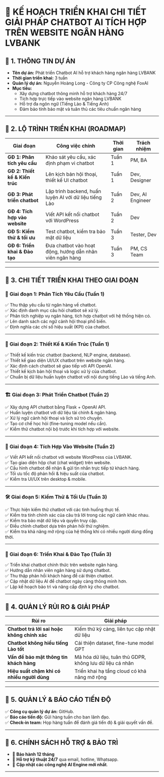 # 📌 KẾ HOẠCH TRIỂN KHAI CHI TIẾT GIẢI PHÁP CHATBOT AI TÍCH HỢP TRÊN WEBSITE NGÂN HÀNG LVBANK

## 📍 1. THÔNG TIN DỰ ÁN
- **Tên dự án:** Phát triển Chatbot AI hỗ trợ khách hàng ngân hàng LVBANK
- **Thời gian triển khai:** 3 tuần
- **Quản lý dự án:** Nguyễn Hoàng Long - Công ty CP Công nghệ FoxAI
- **Mục tiêu:** 
  - Xây dựng chatbot thông minh hỗ trợ khách hàng 24/7
  - Tích hợp trực tiếp vào website ngân hàng LVBANK
  - Hỗ trợ đa ngôn ngữ (Tiếng Lào & Tiếng Anh)
  - Đảm bảo tính bảo mật và tuân thủ các tiêu chuẩn ngân hàng

---

## 📍 2. LỘ TRÌNH TRIỂN KHAI (ROADMAP)

| **Giai đoạn**  | **Công việc chính** | **Thời gian** | **Trách nhiệm** |
|--------------|------------------|------------|-------------|
| **GĐ 1: Phân tích yêu cầu** | Khảo sát yêu cầu, xác định phạm vi chatbot | Tuần 1 | PM, BA |
| **GĐ 2: Thiết kế & Kiến trúc** | Lên kịch bản hội thoại, thiết kế UI chatbot | Tuần 1 | Dev, Designer |
| **GĐ 3: Phát triển chatbot** | Lập trình backend, huấn luyện AI với dữ liệu tiếng Lào | Tuần 2 | Dev, AI Engineer |
| **GĐ 4: Tích hợp vào website** | Viết API kết nối chatbot với WordPress | Tuần 2 | Dev |
| **GĐ 5: Kiểm thử & tối ưu** | Test chatbot, kiểm tra bảo mật dữ liệu | Tuần 3 | Tester, Dev |
| **GĐ 6: Triển khai & Đào tạo** | Đưa chatbot vào hoạt động, hướng dẫn nhân viên ngân hàng | Tuần 3 | PM, CS Team |

---

## 📍 3. CHI TIẾT TRIỂN KHAI THEO GIAI ĐOẠN

### 🚀 **Giai đoạn 1: Phân Tích Yêu Cầu (Tuần 1)**
✅ Thu thập yêu cầu từ ngân hàng về chatbot.  
✅ Xác định danh mục câu hỏi chatbot sẽ xử lý.  
✅ Phân tích nghiệp vụ ngân hàng, tích hợp chatbot với hệ thống hiện có.  
✅ Lên danh sách các ngữ cảnh hội thoại phổ biến.  
✅ Định nghĩa các chỉ số hiệu suất (KPI) của chatbot.  

---

### 🎨 **Giai đoạn 2: Thiết Kế & Kiến Trúc (Tuần 1)**
✅ Thiết kế kiến trúc chatbot (backend, NLP engine, database).  
✅ Thiết kế giao diện UI/UX chatbot trên website ngân hàng.  
✅ Xác định cách chatbot sẽ giao tiếp với API OpenAI.  
✅ Thiết kế kịch bản hội thoại và logic xử lý của chatbot.  
✅ Chuẩn bị dữ liệu huấn luyện chatbot với nội dung tiếng Lào và tiếng Anh.  

---

### 🏗 **Giai đoạn 3: Phát Triển Chatbot (Tuần 2)**
✅ Xây dựng API chatbot bằng Flask + OpenAI API.  
✅ Huấn luyện chatbot với dữ liệu tài chính & ngân hàng.  
✅ Xử lý ngữ cảnh hội thoại và lịch sử trò chuyện.  
✅ Tạo cơ chế học hỏi (fine-tuning model nếu cần).  
✅ Kiểm thử chatbot nội bộ trước khi tích hợp với website.  

---

### 🔗 **Giai đoạn 4: Tích Hợp Vào Website (Tuần 2)**
✅ Viết API kết nối chatbot với website WordPress của LVBANK.  
✅ Tạo giao diện hộp chat (chat widget) trên website.  
✅ Cấu hình chatbot để nhận & gửi tin nhắn trực tiếp từ khách hàng.  
✅ Tối ưu tốc độ phản hồi & hiệu suất của chatbot.  
✅ Kiểm tra UI/UX trên desktop & mobile.  

---

### 🛠 **Giai đoạn 5: Kiểm Thử & Tối Ưu (Tuần 3)**
✅ Thực hiện kiểm thử chatbot với các tình huống thực tế.  
✅ Kiểm tra tính chính xác của câu trả lời trong các ngữ cảnh khác nhau.  
✅ Kiểm tra bảo mật dữ liệu và quyền truy cập.  
✅ Điều chỉnh chatbot dựa trên phản hồi thử nghiệm.  
✅ Kiểm tra khả năng mở rộng của hệ thống khi có nhiều người dùng đồng thời.  

---

### 🚀 **Giai đoạn 6: Triển Khai & Đào Tạo (Tuần 3)**
✅ Triển khai chatbot chính thức trên website ngân hàng.  
✅ Hướng dẫn nhân viên ngân hàng sử dụng chatbot.  
✅ Thu thập phản hồi khách hàng để cải thiện chatbot.  
✅ Cập nhật dữ liệu AI để chatbot ngày càng thông minh hơn.  
✅ Lập kế hoạch bảo trì và nâng cấp định kỳ cho chatbot.  

---

## 📍 4. QUẢN LÝ RỦI RO & GIẢI PHÁP

| **Rủi ro** | **Giải pháp** |
|------------|--------------|
| **Chatbot trả lời sai hoặc không chính xác** | Kiểm thử kỹ càng, liên tục cập nhật dữ liệu |
| **Chatbot không hiểu tiếng Lào tốt** | Cải thiện dataset, fine-tune model GPT |
| **Vấn đề bảo mật thông tin khách hàng** | Mã hóa dữ liệu, tuân thủ GDPR, không lưu dữ liệu cá nhân |
| **Hiệu suất chậm khi có nhiều người dùng** | Triển khai hạ tầng cloud có khả năng mở rộng |

---

## 📍 5. QUẢN LÝ & BÁO CÁO TIẾN ĐỘ
✅ **Công cụ quản lý dự án:** GitHub.  
✅ **Báo cáo tiến độ:** Gửi hàng tuần cho ban lãnh đạo.  
✅ **Check-in team:** Họp hàng tuần để đánh giá tiến độ & giải quyết vấn đề.  

---

## 📍 6. CHÍNH SÁCH HỖ TRỢ & BẢO TRÌ
- 🎯 **Bảo hành 12 tháng** 
- 🎯 **Hỗ trợ kỹ thuật 24/7** qua email, hotline, Whatsapp. 
- 🎯 **Cập nhật các công nghệ AI Engine mới nhất**.  

---

